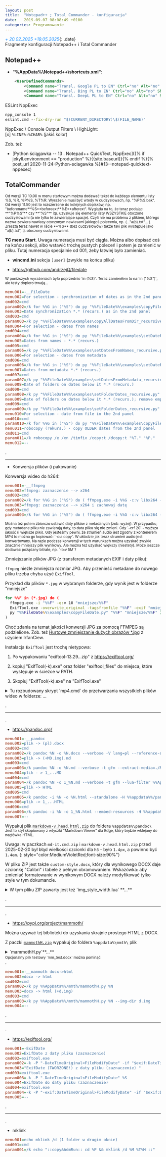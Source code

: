 ```yaml
---
layout: post
title:  "Notepad++ ; Total Commander - konfiguracja"
date:   2019-09-07 08:08:49 +0100
categories: Programowanie
---
```


_+ 20.02.2025 +19.05.2025_{: .date}  
Fragmenty konfiguracji Notepad++ i Total Commander

<style>.date{font-size: smaller;color:#828282;}</style>


Notepad++
---------

* **"%AppData%\Notepad++\shortcuts.xml"**:

````xml
    <UserDefinedCommands>
        <Command name="Transl. Google PL to EN" Ctrl="no" Alt="no" Shift="no" Key="0">https://translate.google.com/?sl=pl&amp;tl=en&amp;text=$(CURRENT_WORD)</Command>
        <Command name="Transl. Bing PL to EN" Ctrl="no" Alt="no" Shift="no" Key="0">https://www.bing.com/translator/?from=pl&amp;to=en&amp;text=$(CURRENT_WORD)</Command>
        <Command name="Transl. DeepL PL to EN" Ctrl="no" Alt="no" Shift="no" Key="0">https://www.deepl.com/translator#pl/en/$(CURRENT_WORD)</Command>
````

ESLint NppExec
````bat
npp_console 1
eslint.cmd --fix-dry-run "$(CURRENT_DIRECTORY)\$(FILE_NAME)"
````
NppExec \ Console Output Filters \ HighLight:  
[x] `%LINE%:%CHAR%` (jakiś kolor)



Zob. też 
* [Python ściągawka -- 13 . Notepad++ QuickText, NppExec]({% if jekyll.environment == "production" %}{{site.baseurl}}{% endif %}{% post_url 2020-11-24-Python-sciagawka %}#13--notepad-quicktext-nppexec)

TotalCommander
--------------

<small>
Od wersji TC 10.00 w menu startowym można dodawać tekst do każdego elementu listy %S, %R, %P%S, %T%R. Wyrażenie musi być wtedy w cudzysłowach, np. "%P%S.bak". Od wersji 11.50 jest to rozszerzone do kolejnych dopisków, np. "beforename**%S**beforeext**%E**afterext". Wygląda na to, że teraz podając **"%P%S"** czy **"%S"** itp. uzyskuje się elementy listy WSZYSTKIE otoczone cudzysłowami (a nie tylko te zawierające spacje). Czyli nie ma problemu z plikiem, którego nazwa zawiera nawiasy otoczonym nawiasami jakiegoś polecenia, np. (..."a(b).txt"... ).  
Zresztą teraz nawet w liście **%S** (bez cudzysłowów) także taki plik występuje jako "a(b).txt", tj. otoczony cudzysłowami.
</small>



**TC menu Start**. Uwaga numeracja musi być ciągła. Można albo dopisać coś na końcu sekcji, albo wstawić trochę pustych poleceń i potem je zamienić w pliku. Tutaj numeracja specjalnie od 001, żeby łatwiej było zamieniać.

* **wincmd.ini** sekcja `[user]` (zwykle na końcu pliku)

* <https://github.com/andrzejQ/filedate>

<small>
W poniższych wyrażeniach było poprzednio `in (%S)`. Teraz zamieniłem to na `in ("%S")`, ale testy dopiero trwają...
</small>


````ini
menu001=-__FileDate
menu002=For selection - synchronization of dates as in the 2nd panel
cmd002=cmd
param002=/k for %%G in ("%S") do py "%%FileDate%%\examples\copyFileDate.py" "%T%%~G" %%G
menu003=Date synchronization *.* (recurs.) as in the 2nd panel
cmd003=cmd
param003=/k py "%%FileDate%%\examples\copyAllDatesFromDir_recursive.py" "%T:~0,-1" "%P:~0,-1"
menu004=For selection - dates from names
cmd004=cmd
param004=/k for %%G in ("%S") do py "%%FileDate%%\examples\setDateFromName.py" %%G
menu005=Dates from names - *.* (recurs.)
cmd005=cmd
param005=/k py "%%FileDate%%\examples\setDatesFromNames_recursive.py" "%P:~0,-1"
menu006=For selection - dates from metadata
cmd006=cmd
param006=/k for %%G in ("%S") do py "%%FileDate%%\examples\setDateFromMetadata.py" %%G
menu007=Dates from metadata *.* (recurs.)
cmd007=cmd
param007=/k py "%%FileDate%%\examples\setDatesFromMetadata_recursive.py" "%P:~0,-1"
menu008=Date of folders on dates below it *.* (recurs.)
cmd008=cmd
param008=/k py "%%FileDate%%\examples\setFolderDates_recursive.py" "%P:~0,-1"
menu009=Date of folders on dates below it *.* (recurs.); remove empty
cmd009=cmd
param009=/k py "%%FileDate%%\examples\setFolderDates_recursive.py" "%P:~0,-1" -e
menu010=For selection - date from file in the 2nd panel
cmd010=cmd
param010=/k for %%G in ("%S") do py "%%FileDate%%\examples\copyFileDate.py" %T%M %%G
menu011=robocopy (rekurs.) - copy OLDER dates from the 2nd panel
cmd011=cmd
param011=/k robocopy /e /xn /timfix /copy:t /dcopy:t "%T." "%P."
menu012=--
````

.

----


* Konwersja plików (i pakowanie)

Konwersja wideo do h264:

````ini
menu001=-__ffmpeg
menu002=ffmpeg: zaznaczenie --> x264
cmd002=cmd
param002=/k for %%G in ("%S") do ( ffmpeg.exe -i %%G -c:v libx264 -crf 23 -preset slow -map_metadata 0 %%G.mp4 )
menu003=ffmpeg: zaznaczenie --> x264 i zachowaj datę
cmd003=cmd
param003=/k for %%G in ("%S") do ( ffmpeg.exe -i %%G -c:v libx264 -crf 23 -preset slow -map_metadata 0 %%G.mp4 && py "%%FileDate%%\examples\copyFileDate.py" %%G %%G.mp4 )
````

<small>
Można też potem zbiorczo ustawić daty plików z metadanych (zob. wyżej).  
W przypadku, gdy metadane pliku nie zawierają daty, to data pliku się nie zmieni.  
Gdy `-crf 20` - wyższa jakość (i większe pliki).  
Gdy jesteśmy pewni, że strumień audio jest zgodny z kontenerem MP4 to można go kopiować: `-c:a copy`. W układzie jak teraz strumień audio jest konwertowany.  
Na razie podczas konwersji w tych warunkach można uzyskać zwykle znacznie mniejszy plik wynikowy. Ale można też uzyskać większy (niestety). Może jeszcze dodawać pożądany bitrate, np. `-b:v 5M`?
</small>

Zmniejszanie plików JPG (z transferem metadanych EXIF i daty pliku):

`ffmpeg` nieźle zmniejsza rozmiar JPG. Aby przenieść metadane do nowego pliku trzeba chyba użyć `ExifTool`.

Przykład dla plików `*.jpg` w wybranym folderze, gdy wynik jest w folderze "mniejsze"

````bat
for %%F in (*.jpg) do (
  ffmpeg.exe -i "%%F" -q:v 10 "mniejsze/%%F"
  ExifTool.exe -overwrite_original -tagsfromfile "%%F" -exif "mniejsze/%%F"
  py "%%FileDate%%\examples\copyFileDate.py" "%%F" "mniejsze/%%F" )
)
````
Choć zdania na temat jakości konwersji JPG za pomocą FFMPEG są podzielione. Zob. też [Hurtowe zmniejszanie dużych obrazów *.jpg](https://andrzejq.github.io/Office_S_Tips/system/2019/09/20/drobne_podpowiedzi_2.html#hurtowe-zmniejszanie-du%C5%BCych-obraz%C3%B3w-jpg) z użyciem IrfanCiew.


Instalacja `ExifTool` jest trochę nietypowa:

1. Po wypakowaniu  "exiftool-13.29...zip" z  https://exiftool.org/ 
   
2. kopiuj "ExifTool(-k).exe" oraz folder "exiftool_files\"
   do miejsca, które występuje w ścieżce w PATH.
   
3. Skopiuj "ExifTool(-k).exe" na "ExifTool.exe"


<details markdown=1><summary markdown="span">Tu rozbudowany skrypt `mp4.cmd` do przetwarzania wszystkich plików wideo w folderze: ...</summary>
{: style="font-size: 90%;"} 
````bat
@echo off
chcp 65001 >nul
:: Przetwarza przez FFPEG filmy folderze podanym jako parametr na x264 .MP4
:: Sprawdza, czy plik przetworzony jest mniejszy niż 3/4 źródłowego.
:: Jeśli tak to podmienia go. Plik przetworzony ma maskę: *.???.mp4
:: Pliki większe (źródłowe albo przetworzone) są na koniec w folderze "_big$".
:: Pomija już opracowane foldery, w których jest ".\_big$"
:: i nie przetwarza wewnątrz "_big$" ani "_tmp$"
echo:
echo ---"%~dp1"---
set "_dN=%~nx1"
echo --------"%_dN%"
if "%_dN%" EQU "_big$" ( goto :eof )
if "%_dN%" EQU "_tmp$" ( goto :eof )
pushd %1
if exist .\_big$ ( goto :end )
echo konwersja w:  ++++"%cd%"
set "crf=23"
mkdir _tmp$
mkdir _big$
for %%G in (*.*) do ( call :subroutine "%%~G" "_tmp$\%%~G.mp4" )
rd _tmp$
GOTO :end
:: W rozmiarze są wycinane 3 cyfry od końca, żeby zadziało set/a dla plików większych od 2GB.
:subroutine
  set "_s1_=%~z1"
  set "_s1=%_s1_:~0,-3%"
  echo %1 (%_s1% k) --^> %2
  echo:

  ffmpeg.exe -i %1 -v quiet -stats -c:v libx264 -crf %crf% -preset slow -map_metadata 0 %2
  if errorlevel 1 ( EXIT /B )
:: To jeśli chcemy, żeby data była jak źródłowego
    py "%FileDate%\examples\copyFileDate.py" %1 %2
    set "_s2_=%~z2"
    set "_s2=%_s2_:~0,-3%"
    echo %_s1% #kB# %_s2%
    set /a "_s34=%_s1%*3/4"
    echo %_s34% ?^>=? %_s2%
    if %_s34% GEQ %_s2% (
      echo move %1 _big$
      move %1 _big$
      move %2 .
    ) else (
      echo move %2 _big$
      move %2 _big$
    )
  EXIT /B

:end
popd
````
</details>

<details markdown=1><summary markdown="span">Tu nakładka `mp4_r.cmd` która wywołuje powyższy skrypt rekurencyjnie we wszystkich podfolderach: ...</summary>
{: style="font-size: 90%;"} 
````bat
@echo off
chcp 65001 >nul
powercfg /change standby-timeout-ac 0
pushd %cd%
FOR /D /R %%G in (*.*) DO (
  call f:\Tools\bin\mp4.cmd "%%G"
)
popd
:: gdy są do przetworzenia filmy także w głównym folderze:
call f:\Tools\bin\mp4.cmd "%cd%"
powercfg /change standby-timeout-ac 20
echo:
echo =================== KONIEC ===================
timeout /t 10
````
</details>


.

----


.

* <https://pandoc.org/>

````ini
menu001=-__pandoc
menu002=plik -> (pl).docx
cmd002=cmd
param002=/k pandoc %N -o %N.docx --verbose -V lang=pl --reference-doc="%%AppData%%/pandoc/custom-style.docx"
menu003=plik -> (+MD.img).md
cmd003=cmd
param003=/k pandoc %N -o %N.md --verbose -t gfm --extract-media=./MD.img/ --lua-filter %%AppData%%/pandoc/img_style_width.lua
menu004=plik - > 1_...MD
cmd004=cmd
param004=/k pandoc %N -o 1_%N.md --verbose -t gfm --lua-filter %%AppData%%/pandoc/img_style_width.lua
menu005=plik -> HTML
cmd005=cmd
param005=/k pandoc -i %N -o %N.html --standalone -H %%appdata%%/pandoc/markdown-v.head.html -M lang=pl
menu006=plik -> 1_...HTML
cmd006=cmd
param006=/k pandoc -i %N -o 1_%N.html --embed-resources -H %%appdata%%/pandoc/markdown-v.head.html -M lang=pl
menu007=--
````

Wypakuj plik 
[`markdown-v.head.html.zip`]({{site.baseurl}}/assets/files/markdown-v.head.html.zip)
do foldera `%appdata%\pandoc\`  
<small>Jest to styl skopiowany z wtyczki "Markdown Viewer" dla Edge, który będzie wklejany do nagłówka HTML.</small>

Uwaga: w paczkach `md-it.cmd.zip` i `markdown-v.head.html.zip` przed 2025-02-20 był błąd wielkości czcionki dla `h3` - było `1.4px`, a powinno być `1.4em`.
{: style="color:MediumVioletRed;font-size:90%"}

W pliku ZIP jest także `custom-style.docx`, który dla wynikowego DOCX daje czcionkę "Calibri" i tabele z pełnym obramowaniem. 
Wskazówka: aby zmieniać formatowanie w wynikowym DOCX należy modyfikować tylko style w tym dokumancie.

<details markdown=1><summary markdown="span">W tym pliku ZIP zawarty jest też `img_style_width.lua` **...** </summary>

<small> %AppData%/pandoc/img_style_width.lua - zob. <https://github.com/jgm/pandoc/issues/9032> :</small>

````lua
-- pandoc --lua-filter for markdown size attributes as {style="width:... instead of {width="...
-- written by novice pandoc user - don't rely too much on it
if FORMAT:match 'markdown' then
  function Image(el)
    el.attributes.style = (el.attributes.style or '') .. 
      ' width:' ..   (el.attributes.width or 'auto') .. 
      '; height:' .. (el.attributes.height or 'auto') .. ';'
    el.attributes.width = nil
    el.attributes.height = nil
    return el
  end
end
````
{: style="font-size: 70%;"} 
</details>

.<a id=mammothH/>

----
.

* <https://pypi.org/project/mammoth/>

Można używać tej biblioteki do uzyskania skrajnie prostego HTML z DOCX.

Z paczki [`mammothH.zip`]({{site.baseurl}}/assets/files/mammothH.zip) wypakuj do foldera `%appdata%\mmth\` plik
<details markdown=1><summary markdown="span">`mammothH.py`**...**<br>
<small>Opcjonalny plik testowy `mm_test.docx`  można pominąć</small>
</summary>
{% raw %}
````py
import os
import shutil
import argparse
import mammoth # pip install mammoth

def cli_args():
  parser = argparse.ArgumentParser(
    usage='python mammothH.py FILE.DOCX',
    description=f'''DOCX -> HTML (mammoth + HTML head)''',)
  parser.add_argument('input_file')
  parser.add_argument('-o', '--output',
                 help='or default FILE.docx_.HTML')
  parser.add_argument('-i', '--img-dir', default='',
                 help='directory for image files or (default) images are included inline in HTML')
  parser.add_argument('-l', '--lang', default='pl-PL', help='e.g.: "pl-PL" (default)')
  parser.add_argument('-s', '--td_style', nargs='+',  default=(':nth-child(1)','color: DarkMagenta;', ':nth-child(3n+4)','color: Blue;'),
                 help='td_sel1, style1, ... e.g.: --td_style ":nth-child(1)" "color: DarkMagenta;" ":nth-child(3n+4)" "color: Blue;"' )
  return parser.parse_args()

def main ():
  args=cli_args() ; print(f'{args=}') #$# py 3.8+
  out_suffix='._.html' #to add if not --output
  output_file = args.output or f'{args.input_file}{out_suffix}' ; print(f'{output_file=}') #$#
  if not args.img_dir:
    convert_image = None
  else:
    if not os.path.exists(args.img_dir):
      os.makedirs(args.img_dir) ; print(f'os.makedirs {args.img_dir}') #$#
    convert_image = mammoth.images.img_element(ImageWriter(args.img_dir))
  tdSel_style = list(zip(args.td_style[::2], args.td_style[1::2])) if args.td_style else [] \
    ; print(f'{tdSel_style=}') #$#
  
  messages = docx_to_html(args.input_file, output_file, args.lang, convert_image, tdSel_style)
  print(f'{messages=}\n.')

def docx_to_html(input_file, output_file, lang='', convert_image=None, tdSel_style=[]):
  with open(input_file, "rb") as docx_file:
    
    result = mammoth.convert_to_html(docx_file, convert_image=convert_image)
    
    html = (f'''<!DOCTYPE html><html><head><meta charset="utf-8"/>
<style>
 body {{ font-family: "Segoe UI","Noto Sans",Helvetica,Arial,sans-serif; }}
 {' '.join([f'td{selector}, th{selector} {{{style}}}' for (selector,style) in tdSel_style])}
 table {{border-collapse: collapse; }}
 th, td {{border: 1px solid grey; font-size: 0.85em; padding:2px;}}
 td p {{margin: 0px;}}
</style>
<title>{output_file}</title>
</head><body{f' lang="{lang}"' if lang else ''}> 
{result.value}
</body></html>
''') 

    with open(output_file, "w", encoding="utf-8") as f: 
      f.write(html)
  return result.messages

class ImageWriter(object):
# Python___\Lib\site-packages\mammoth\cli.py
  def __init__(self, output_dir):
    self._output_dir = output_dir
    self._image_number = 1
  def __call__(self, element):
    extension = element.content_type.partition("/")[2]
    image_filename = f"{self._image_number}.{extension}"
    img_path = os.path.join(self._output_dir, image_filename)
    with open(img_path, "wb") as image_dest:
      with element.open() as image_source:
        shutil.copyfileobj(image_source, image_dest)
    self._image_number += 1
    return {"src": img_path}

if __name__ == "__main__":
  main ()
````
{% endraw %}
</details>
<details markdown=1><summary markdown="span">Wiersz cmd: `python mammothH.py FILE.DOCX` **...**</summary>
{: style="font-size: 90%;"} 
````bat
DOCX -> HTML (mammoth + HTML head)
usage: python mammothH.py FILE.DOCX

options:
  -h, --help    show this help message and exit
  -o OUTPUT, --output OUTPUT
                or default FILE.docx_.HTML
  -i IMG_DIR, --img-dir IMG_DIR
                directory for image files or (default) images are included inline in HTML
  -l LANG, --lang LANG  e.g.: "pl-PL" (default)
  -s TD_STYLE [TD_STYLE ...], --td_style TD_STYLE [TD_STYLE ...]
     e.g.: --td_style ":nth-child(1)" "color: DarkMagenta;" ":nth-child(3n+4)" "color: Blue;"
````
</details>
.

````ini
menu001=-__mammoth docx->html
menu002=docx -> html
cmd002=cmd
param002=/k py %%AppData%%/mmth/mammothH.py %N
menu003=docx -> html (+d.img)
cmd003=cmd
param003=/k py %%AppData%%/mmth/mammothH.py %N --img-dir d.img
menu004=--
````
.

----
.

* <https://exiftool.org/>

````ini
menu001=-ExifDate
menu002=ExifDate z daty pliku (zaznaczenie)
cmd002=exiftool.exe
param002=-k -P "-DateTimeOriginal<FileModifyDate" -if "$exif:DateTimeOriginal" %S
menu003="ExifDate (TWORZONE!) z daty pliku (zaznaczenie) "
cmd003=exiftool.exe
param003=-k -P "-DateTimeOriginal<FileModifyDate" %S
menu004=ExifDate do daty pliku (zaznaczenie)
cmd004=exiftool.exe
param004=-k -P "-exif:DateTimeOriginal>FileModifyDate" -if "$exif:DateTimeOriginal" %S
menu005=--
````

.

----
.

* mklink

````ini
menu001=echo mklink /d (1 folder w drugim oknie)
cmd001=cmd
param001=/k echo "::copy&AdmRun:: cd %P && mklink /d %M %T%M ::"
````

<style> code {font-size: 90%;}
em {color: DodgerBlue} </style>
